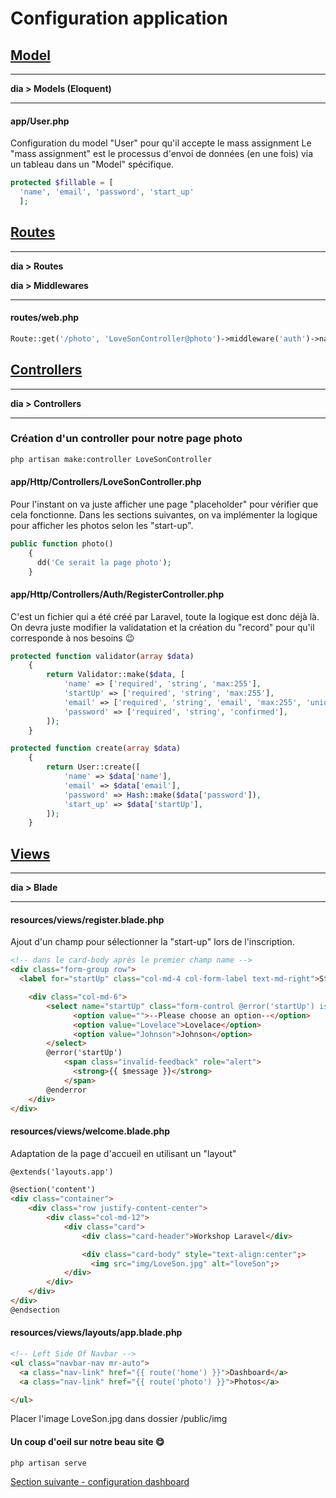 # Configuration application

## [Model](https://laravel.com/docs/6.x/eloquent#introduction)

---
**dia > Models (Eloquent)** 

---

#### app/User.php
Configuration du model "User" pour qu'il accepte le mass assignment
Le "mass assignment" est le processus d'envoi de données (en une fois) via un tableau dans un "Model" spécifique.
```php
protected $fillable = [
  'name', 'email', 'password', 'start_up'
  ];
```

## [Routes](https://laravel.com/docs/6.x/routing#basic-routing)

---
**dia > Routes** 

**dia > Middlewares** 

---

#### routes/web.php

```php
Route::get('/photo', 'LoveSonController@photo')->middleware('auth')->name('photo');
```

## [Controllers](https://laravel.com/docs/6.x/controllers#defining-controllers)

---
**dia > Controllers** 

---

### Création d'un controller pour notre page photo
```bash
php artisan make:controller LoveSonController
```

#### app/Http/Controllers/LoveSonController.php
Pour l'instant on va juste afficher une page "placeholder" pour vérifier que cela fonctionne. Dans les sections suivantes, on va implémenter la logique pour afficher les photos selon les "start-up".
```php
public function photo()
    {
      dd('Ce serait la page photo');
    }
```

#### app/Http/Controllers/Auth/RegisterController.php
C'est un fichier qui a été créé par Laravel, toute la logique est donc déjà là. On devra juste modifier la validatation et la création du "record" pour qu'il corresponde à nos besoins :wink:
```php
protected function validator(array $data)
    {
        return Validator::make($data, [
            'name' => ['required', 'string', 'max:255'],
            'startUp' => ['required', 'string', 'max:255'],
            'email' => ['required', 'string', 'email', 'max:255', 'unique:users'],
            'password' => ['required', 'string', 'confirmed'],
        ]);
    }
```
```php
protected function create(array $data)
    {
        return User::create([
            'name' => $data['name'],
            'email' => $data['email'],
            'password' => Hash::make($data['password']),
            'start_up' => $data['startUp'],
        ]);
    }
```

## [Views](https://laravel.com/docs/6.x/blade#introduction)

---
**dia > Blade** 

---

#### resources/views/register.blade.php
Ajout d'un champ pour sélectionner la "start-up" lors de l'inscription.
```html
<!-- dans le card-body après le premier champ name -->
<div class="form-group row">
  <label for="startUp" class="col-md-4 col-form-label text-md-right">Start up</label>

    <div class="col-md-6">
        <select name="startUp" class="form-control @error('startUp') is-invalid @enderror">
              <option value="">--Please choose an option--</option>
              <option value="Lovelace">Lovelace</option>
              <option value="Johnson">Johnson</option>
        </select>
        @error('startUp')
            <span class="invalid-feedback" role="alert">
              <strong>{{ $message }}</strong>
            </span>
        @enderror
    </div>
</div>
```

#### resources/views/welcome.blade.php
Adaptation de la page d'accueil en utilisant un "layout"
```html
@extends('layouts.app')

@section('content')
<div class="container">
    <div class="row justify-content-center">
        <div class="col-md-12">
            <div class="card">
                <div class="card-header">Workshop Laravel</div>

                <div class="card-body" style="text-align:center";>
                  <img src="img/LoveSon.jpg" alt="loveSon";>
            </div>
        </div>
    </div>
</div>
@endsection
```

#### resources/views/layouts/app.blade.php
```html
<!-- Left Side Of Navbar -->
<ul class="navbar-nav mr-auto">
  <a class="nav-link" href="{{ route('home') }}">Dashboard</a>
  <a class="nav-link" href="{{ route('photo') }}">Photos</a>

</ul>
```
Placer l'image LoveSon.jpg dans dossier /public/img
#### Un coup d'oeil sur notre beau site :yum:
```bash
php artisan serve
```
[Section suivante - configuration dashboard](4.configuration_dashboard.md)
